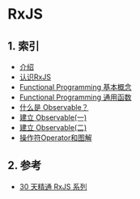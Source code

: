  # RxJS

## 1. 索引

* [介绍](./介绍.md)
* [认识RxJS](./认识RxJS.md)
* [Functional Programming 基本概念](./函数式编程.md)
* [Functional Programming 通用函数](./函数式编程中的通用函数.md)
* [什么是 Observable？](./什么是Observable.md)
* [建立 Observable(一)](./建立Observable(一).md)
* [建立 Observable(二)](./建立Observable(二).md)
* [操作符Operator和图解](./操作符Operator和图解.md)

## 2. 参考

* [30 天精通 RxJS 系列](https://ithelp.ithome.com.tw/users/20103367/ironman/1199)
